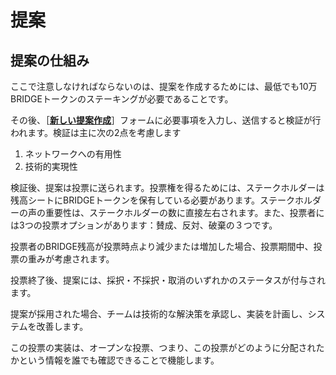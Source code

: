 # 提案

## 提案の仕組み

ここで注意しなければならないのは、提案を作成するためには、最低でも10万BRIDGEトークンのステーキングが必要であることです。

その後、［[**新しい提案作成**](../create-proposals/)］フォームに必要事項を入力し、送信すると検証が行われます。検証は主に次の2点を考慮します

1. ネットワークへの有用性
2. 技術的実現性

検証後、提案は投票に送られます。投票権を得るためには、ステークホルダーは残高シートにBRIDGEトークンを保有している必要があります。ステークホルダーの声の重要性は、ステークホルダーの数に直接左右されます。また、投票者には3つの投票オプションがあります：賛成、反対、破棄の３つです。

投票者のBRIDGE残高が投票時点より減少または増加した場合、投票期間中、投票の重みが考慮されます。&#x20;

投票終了後、提案には、採択・不採択・取消のいずれかのステータスが付与されます。

提案が採用された場合、チームは技術的な解決策を承認し、実装を計画し、システムを改善します。

この投票の実装は、オープンな投票、つまり、この投票がどのように分配されたかという情報を誰でも確認できることで機能します。
